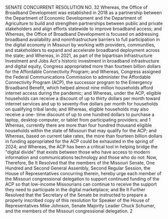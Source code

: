 SENATE CONCURRENT RESOLUTION NO. 32
Whereas, the Office of Broadband Development was
established in 2018 as a partnership between the Department
of Economic Development and the Department of Agriculture to
build and strengthen partnerships between public and private
stakeholders and align efforts statewide to improve
broadband access; and
Whereas, the Office of Broadband Development is focused
on addressing broadband availability and noninfrastructure
barriers to full participation in the digital economy in
Missouri by working with providers, communities, and
stakeholders to expand and accelerate broadband deployment
across the state; and
Whereas, in 2021, as part of the bipartisan
Infrastructure Investment and Jobs Act's historic investment
in broadband infrastructure and digital equity, Congress
appropriated more than fourteen billion dollars for the
Affordable Connectivity Program; and
Whereas, Congress assigned the Federal Communications
Commission to administer the Affordable Connectivity Program
(ACP), the successor program to the Emergency Broadband
Benefit, which helped almost nine million households afford
internet access during the pandemic; and
Whereas, under the ACP, eligible households can receive
a discount of up to thirty dollars per month toward internet
services and up to seventy-five dollars per month for
households on qualifying tribal lands; and
Whereas, eligible households may also receive a one-
time discount of up to one hundred dollars to purchase a
laptop, desktop computer, or tablet from participating
providers; and
1
Whereas, currently there are more than four hundred
thousand eligible households within the state of Missouri
that may qualify for the ACP; and
Whereas, based on current take rates, the more than
fourteen billion dollars in funding appropriated for the ACP
could be exhausted in the spring of 2024; and
Whereas, the ACP has been a critical tool in helping
bridge the "digital divide" that exists between those who
have access to modern information and communications
technology and those who do not:
Now, Therefore, Be It Resolved that the members of the
Missouri Senate, One Hundred and Second General Assembly,
Second Regular Session, the House of Representatives
concurring therein, hereby urge each member of the Missouri
congressional delegation to support continued funding of the
ACP so that low-income Missourians can continue to receive
the support they need to participate in the digital
marketplace; and
Be It Further Resolved that the Secretary of the Senate
be instructed to prepare a properly inscribed copy of this
resolution for Speaker of the House of Representatives Mike
Johnson, Senate Majority Leader Chuck Schumer, and the
members of the Missouri congressional delegation.
2